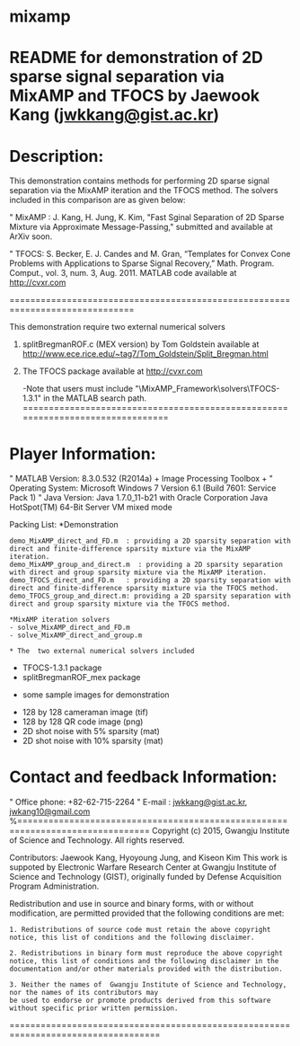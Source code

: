 # mixamp
README for demonstration of 2D sparse signal separation via MixAMP and TFOCS
by Jaewook Kang (jwkkang@gist.ac.kr) 
=============================================================

Description: 
=========================================================================
 This demonstration contains methods for performing 2D sparse signal separation 
 via the MixAMP iteration and the TFOCS method.
 The solvers included in this comparison are as given below:

"	MixAMP : J. Kang, H. Jung, K. Kim, "Fast Sginal Separation of 2D Sparse Mixture 
          via Approximate Message-Passing," submitted and available at ArXiv soon.
          
"	TFOCS: S. Becker, E. J. Candes and M. Gran, “Templates for Convex Cone
         Problems with Applications to Sparse Signal Recovery,” Math. Program.
         Comput., vol. 3, num. 3, Aug. 2011. MATLAB code available
         at http://cvxr.com
         
==============================================================================

This demonstration require two external numerical solvers

1) splitBregmanROF.c (MEX version) by Tom Goldstein
available at http://www.ece.rice.edu/~tag7/Tom_Goldstein/Split_Bregman.html 

2) The TFOCS package 
available at http://cvxr.com

	-Note that users must include "\MixAMP_Framework\solvers\TFOCS-1.3.1" in the MATLAB
	search path. 
===============================================================================

Player Information:
=====================
"	MATLAB Version: 8.3.0.532 (R2014a) + Image Processing Toolbox + 
"	Operating System: Microsoft Windows 7 Version 6.1 (Build 7601: Service Pack 1)
"	Java Version: Java 1.7.0_11-b21 with Oracle Corporation Java HotSpot(TM) 64-Bit Server VM mixed mode

Packing List: 
  *Demonstration
  
 	demo_MixAMP_direct_and_FD.m  : providing a 2D sparsity separation with direct and finite-difference sparsity mixture via the MixAMP iteration.
 	demo_MixAMP_group_and_direct.m  : providing a 2D sparsity separation with direct and group sparsity mixture via the MixAMP iteration.
 	demo_TFOCS_direct_and_FD.m   : providing a 2D sparsity separation with direct and finite-difference sparsity mixture via the TFOCS method.
 	demo_TFOCS_group_and_direct.m: providing a 2D sparsity separation with direct and group sparsity mixture via the TFOCS method.
 	
 	*MixAMP iteration solvers
 	- solve_MixAMP_direct_and_FD.m
 	- solve_MixAMP_direct_and_group.m
 	
 	* The  two external numerical solvers included
  - TFOCS-1.3.1 package
  - splitBregmanROF_mex package
  
  * some sample images for demonstration
  - 128 by 128 cameraman image (tif)
  - 128 by 128 QR code image   (png)
  - 2D shot noise with 5% sparsity  (mat)
  - 2D shot noise with 10% sparsity (mat)
  
Contact and feedback Information:
=================================
"	Office phone: +82-62-715-2264
"	E-mail      :  jwkkang@gist.ac.kr, jwkang10@gmail.com
%===============================================================================
Copyright (c) 2015, Gwangju Institute of Science and Technology.
All rights reserved.

Contributors: Jaewook Kang, Hyoyoung Jung, and Kiseon Kim
This work is suppoted by  Electronic Warfare Research Center
at Gwangju Institute of Science and Technology (GIST),
originally funded by Defense Acquisition Program Administration.

Redistribution and use in source and binary forms, with or without 
modification, are permitted provided that the following conditions are
met:

	1. Redistributions of source code must retain the above copyright
	notice, this list of conditions and the following disclaimer.

	2. Redistributions in binary form must reproduce the above copyright
	notice, this list of conditions and the following disclaimer in the
	documentation and/or other materials provided with the distribution.

	3. Neither the names of  Gwangju Institute of Science and Technology, 
	nor the names of its contributors may
	be used to endorse or promote products derived from this software
	without specific prior written permission.

===================================================================================




      


